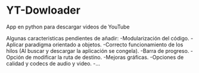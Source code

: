 # YT-Dowloader
App en python para descargar videos de YouTube

Algunas caracteristicas pendientes de añadir:
  -Modularización del código.
  -Aplicar paradigma orientado a objetos.
  -Correcto funcionamiento de los hilos (Al buscar y descargar la aplicación se congela).
  -Barra de progreso.
  -Opción de modificar la ruta de destino.
  -Mejoras gráficas.
  -Opciones de calidad y codecs de audio y video.
  -...
